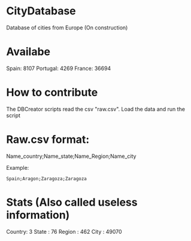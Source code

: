 # CityDatabase
Database of cities from Europe (On construction)

# Availabe

Spain: 8107
Portugal: 4269
France: 36694

# How to contribute
The DBCreator scripts read the csv "raw.csv". Load the data and run the script

# Raw.csv format:
Name_country;Name_state;Name_Region;Name_city

Example:

```Spain;Aragon;Zaragoza;Zaragoza```

# Stats (Also called useless information)

Country: 3
State  : 76
Region : 462
City   : 49070
